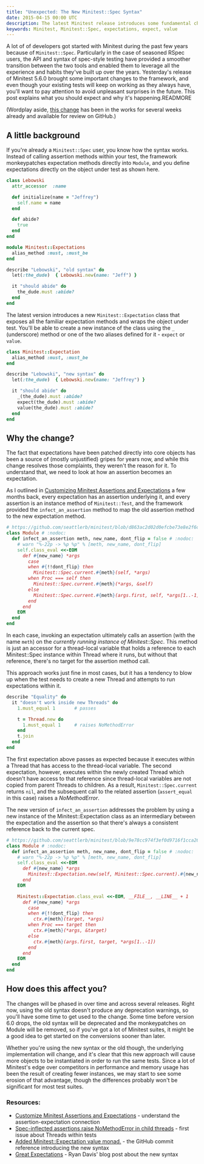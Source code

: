 ```yaml
---
title: "Unexpected: The New Minitest::Spec Syntax"
date: 2015-04-15 00:00 UTC
description: The latest Minitest release introduces some fundamental changes for users of Minitest::Spec expectations. Here's everything you need to know about it.
keywords: Minitest, Minitest::Spec, expectations, expect, value
---
```

A lot of of developers got started with Minitest during the past few years because of `Minitest::Spec`.  Particularly in the case of seasoned RSpec users, the API and syntax of spec-style testing have provided a smoother transition between the two tools and enabled them to leverage all the experience and habits they've built up over the years.  Yesterday's release of Minitest 5.6.0 brought some important changes to the framework, and even though your existing tests will keep on working as they always have, you'll want to pay attention to avoid unpleasant surprises in the future.  This post explains what you should expect and why it's happening.READMORE

(Wordplay aside, [this change](https://github.com/seattlerb/minitest/commit/9e78cc974f3ef0d9716f1cca2675753cf5f648d0) has been in the works for several weeks already and available for review on GitHub.)

## A little background

If you're already a `Minitest::Spec` user, you know how the syntax works.  Instead of calling assertion methods within your test, the framework monkeypatches expectation methods directly into `Module`, and you define expectations directly on the object under test as shown here.

```ruby
class Lebowski
  attr_accessor  :name

  def initialize(name = "Jeffrey")
    self.name = name
  end

  def abide?
    true
  end
end

module Minitest::Expectations
  alias_method :must, :must_be
end

describe "Lebowski", "old syntax" do
  let(:the_dude)  { Lebowski.new(name: "Jeff") }

  it "should abide" do
    the_dude.must :abide?
  end
end
```

The latest version introduces a new `Minitest::Expectation` class that exposes all the familiar expectation methods and wraps the object under test.  You'll be able to create a new instance of the class using the `_` (underscore) method or one of the two aliases defined for it - `expect` or `value`.

```ruby
class Minitest::Expectation
  alias_method :must, :must_be
end

describe "Lebowski", "new syntax" do
  let(:the_dude)  { Lebowski.new(name: "Jeffrey") }

  it "should abide" do
    _(the_dude).must :abide?
    expect(the_dude).must :abide?
    value(the_dude).must :abide?
  end
end
```

## Why the change?

The fact that expectations have been patched directly into core objects has been a source of (mostly unjustified) gripes for years now, and while this change resolves those complaints, they weren't the reason for it.  To understand that, we need to look at how an assertion becomes an expectation.

As I outlined in [Customizing Minitest Assertions and Expectations](/articles/customize-minitest-assertions-and-expectations/) a few months back, every expectation has an assertion underlying it, and every assertion is an instance method of `Minitest::Test`, and the framework provided the `infect_an_assertion` method to map the old assertion method to the new expectation method.

```ruby
# https://github.com/seattlerb/minitest/blob/d863ac2d02d0efcbe73e8e2f6d3b6a22da20ca91/lib/minitest/spec.rb
class Module # :nodoc:
  def infect_an_assertion meth, new_name, dont_flip = false # :nodoc:
    # warn "%-22p -> %p %p" % [meth, new_name, dont_flip]
    self.class_eval <<-EOM
      def #{new_name} *args
        case
        when #{!!dont_flip} then
          Minitest::Spec.current.#{meth}(self, *args)
        when Proc === self then
          Minitest::Spec.current.#{meth}(*args, &self)
        else
          Minitest::Spec.current.#{meth}(args.first, self, *args[1..-1])
        end
      end
    EOM
  end
end
```

In each case, invoking an expectation ultimately calls an assertion (with the name `meth`) on the *currently running instance of Minitest::Spec*.  This method is just an accessor for a thread-local variable that holds a reference to each Minitest::Spec instance within Thread where it runs, but without that reference, there's no target for the assertion method call.

This approach works just fine in most cases, but it has a tendency to blow up when the test needs to create a new Thread and attempts to run expectations within it.

```ruby
describe "Equality" do
  it "doesn't work inside new Threads" do
    1.must_equal 1       # passes

    t = Thread.new do
      1.must_equal 1     # raises NoMethodError
    end
    t.join
  end
end
```

The first expectation above passes as expected because it executes within a Thread that has access to the thread-local variable.  The second expectation, however, executes within the newly created Thread which doesn't have access to that reference since thread-local variables are not copied from parent Threads to children.  As a result, `Minitest::Spec.current` returns `nil`, and the subsequent call to the related assertion (`assert_equal` in this case) raises a *NoMethodError*.

The new version of `infect_an_assertion` addresses the problem by using a new instance of the Minitest::Expectation class as an intermediary between the expectation and the assertion so that there's always a consistent reference back to the current spec.

```ruby
# https://github.com/seattlerb/minitest/blob/9e78cc974f3ef0d9716f1cca2675753cf5f648d0/lib/minitest/spec.rb
class Module # :nodoc:
  def infect_an_assertion meth, new_name, dont_flip = false # :nodoc:
    # warn "%-22p -> %p %p" % [meth, new_name, dont_flip]
    self.class_eval <<-EOM
      def #{new_name} *args
        Minitest::Expectation.new(self, Minitest::Spec.current).#{new_name}(*args)
      end
    EOM

    Minitest::Expectation.class_eval <<-EOM, __FILE__, __LINE__ + 1
      def #{new_name} *args
        case
        when #{!!dont_flip} then
          ctx.#{meth}(target, *args)
        when Proc === target then
          ctx.#{meth}(*args, &target)
        else
          ctx.#{meth}(args.first, target, *args[1..-1])
        end
      end
    EOM
  end
end
```

## How does this affect you?

The changes will be phased in over time and across several releases.  Right now, using the old syntax doesn't produce any deprecation warnings, so you'll have some time to get used to the change.  Some time before version 6.0 drops, the old syntax will be deprecated and the monkeypatches on Module will be removed, so if you've got a lot of Minitest suites, it might be a good idea to get started on the conversions sooner than later.

Whether you're using the new syntax or the old though, the underlying implementation will change, and it's clear that this new approach will cause more objects to be instantiated in order to run the same tests.  Since a lot of Minitest's edge over competitors in performance and memory usage has been the result of creating fewer instances, we may start to see some erosion of that advantage, though the differences probably won't be significant for most test suites.

### Resources:

* [Customize Minitest Assertions and Expectations](/articles/customize-minitest-assertions-and-expectations/) - understand the assertion-expectation connection
* [Spec-inflected assertions raise NoMethodError in child threads](https://github.com/seattlerb/minitest/issues/337) - first issue about Threads within tests
* [Added Minitest::Expectation value monad.](https://github.com/seattlerb/minitest/commit/9e78cc974f3ef0d9716f1cca2675753cf5f648d0) - the GitHub commit reference introducing the new syntax
* [Great Expectations](https://www.zenspider.com/ruby/2015/04/great-expectations.html) - Ryan Davis' blog post about the new syntax
